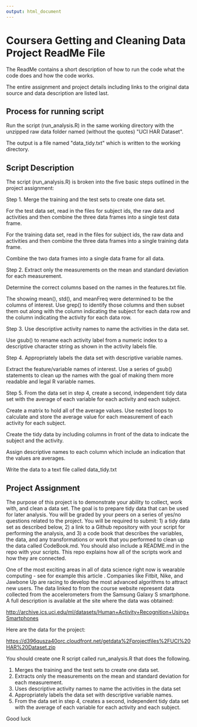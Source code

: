 ```yaml
---
output: html_document
---
```

# Coursera Getting and Cleaning Data Project ReadMe File

The ReadMe contains a short description of how to run the code what the code does and how the code works.

The entire assignment and project details including links to the original data source and data description are listed last.

## Process for running script

Run the script (run_analysis.R) in the same working directory with the unzipped raw data folder named (without the quotes) "UCI HAR Dataset".

The output is a file named "data_tidy.txt" which is written to the working directory.

## Script Description

The script (run_analysis.R) is broken into the five basic steps outlined in the project assignment:

Step 1. Merge the training and the test sets to create one data set.

For the test data set, read in the files for subject ids, the raw data and activities and then combine the three data frames into a single test data frame.

For the training data set, read in the files for subject ids, the raw data and activities and then combine the three data frames into a single training data frame.

Combine the two data frames into a single data frame for all data.

Step 2. Extract only the measurements on the mean and standard deviation for each measurement.

Determine the correct columns based on the names in the features.txt file.

The showing mean(), std(), and meanFreq were determined to be the columns of interest.  Use grep() to identify those columns and then subset them out along with the column indicating the subject for each data row and the column indicating the activity for each data row.

Step 3. Use descriptive activity names to name the activities in the data set.

Use gsub() to rename each activity label from a numeric index to a descriptive character string as shown in the activity labels file.

Step 4. Appropriately labels the data set with descriptive variable names.

Extract the feature/variable names of interest.  Use a series of gsub() statements to clean up the names with the goal of making them more readable and legal R variable names.

Step 5. From the data set in step 4, create a second, independent tidy data set with the average of each variable for each activity and each subject.

Create a matrix to hold all of the average values.  Use nested loops to calculate and store the average value for each measurement of each activity for each subject.

Create the tidy data by including columns in front of the data to indicate the subject and the activity.

Assign descriptive names to each column which include an indication that the values are averages.

Write the data to a text file called data_tidy.txt

## Project Assignment

The purpose of this project is to demonstrate your ability to collect, work with, and clean a data set. The goal is to prepare tidy data that can be used for later analysis. You will be graded by your peers on a series of yes/no questions related to the project. You will be required to submit: 1) a tidy data set as described below, 2) a link to a Github repository with your script for performing the analysis, and 3) a code book that describes the variables, the data, and any transformations or work that you performed to clean up the data called CodeBook.md. You should also include a README.md in the repo with your scripts. This repo explains how all of the scripts work and how they are connected.  

One of the most exciting areas in all of data science right now is wearable computing - see for example this article . Companies like Fitbit, Nike, and Jawbone Up are racing to develop the most advanced algorithms to attract new users. The data linked to from the course website represent data collected from the accelerometers from the Samsung Galaxy S smartphone. A full description is available at the site where the data was obtained: 

http://archive.ics.uci.edu/ml/datasets/Human+Activity+Recognition+Using+Smartphones 

Here are the data for the project: 

https://d396qusza40orc.cloudfront.net/getdata%2Fprojectfiles%2FUCI%20HAR%20Dataset.zip 

You should create one R script called run_analysis.R that does the following. 

1. Merges the training and the test sets to create one data set.
2. Extracts only the measurements on the mean and standard deviation for each measurement. 
3. Uses descriptive activity names to name the activities in the data set
4. Appropriately labels the data set with descriptive variable names. 
5. From the data set in step 4, creates a second, independent tidy data set with the average of each variable for each activity and each subject.

Good luck
